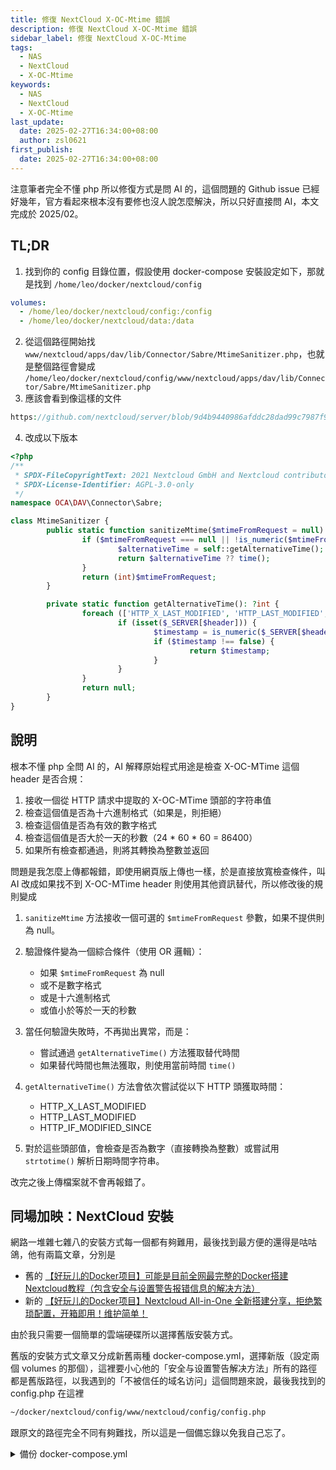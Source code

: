 ```yaml
---
title: 修復 NextCloud X-OC-Mtime 錯誤
description: 修復 NextCloud X-OC-Mtime 錯誤
sidebar_label: 修復 NextCloud X-OC-Mtime
tags:
  - NAS
  - NextCloud
  - X-OC-Mtime
keywords:
  - NAS
  - NextCloud
  - X-OC-Mtime
last_update:
  date: 2025-02-27T16:34:00+08:00
  author: zsl0621
first_publish:
  date: 2025-02-27T16:34:00+08:00
---
```


注意筆者完全不懂 php 所以修復方式是問 AI 的，這個問題的 Github issue 已經好幾年，官方看起來根本沒有要修也沒人說怎麼解決，所以只好直接問 AI，本文完成於 2025/02。

## TL;DR

1. 找到你的 config 目錄位置，假設使用 docker-compose 安裝設定如下，那就是找到 `/home/leo/docker/nextcloud/config`

```yaml
volumes:
  - /home/leo/docker/nextcloud/config:/config
  - /home/leo/docker/nextcloud/data:/data
```

2. 從這個路徑開始找 `www/nextcloud/apps/dav/lib/Connector/Sabre/MtimeSanitizer.php`，也就是整個路徑會變成 `/home/leo/docker/nextcloud/config/www/nextcloud/apps/dav/lib/Connector/Sabre/MtimeSanitizer.php`
3. 應該會看到像這樣的文件

```php reference title="MtimeSanitizer.php"
https://github.com/nextcloud/server/blob/9d4b9440986afddc28dad99c7987f9c31513ae9f/apps/dav/lib/Connector/Sabre/MtimeSanitizer.php
```

4. 改成以下版本

```php
<?php
/**
 * SPDX-FileCopyrightText: 2021 Nextcloud GmbH and Nextcloud contributors
 * SPDX-License-Identifier: AGPL-3.0-only
 */
namespace OCA\DAV\Connector\Sabre;

class MtimeSanitizer {
        public static function sanitizeMtime($mtimeFromRequest = null): int {
                if ($mtimeFromRequest === null || !is_numeric($mtimeFromRequest) || preg_match('/^\s*0[xX]/', $mtimeFromRequest) || (int)$mtimeFromRequest <= 24 * 60 * 60) {
                        $alternativeTime = self::getAlternativeTime();
                        return $alternativeTime ?? time();
                }
                return (int)$mtimeFromRequest;
        }

        private static function getAlternativeTime(): ?int {
                foreach (['HTTP_X_LAST_MODIFIED', 'HTTP_LAST_MODIFIED', 'HTTP_IF_MODIFIED_SINCE'] as $header) {
                        if (isset($_SERVER[$header])) {
                                $timestamp = is_numeric($_SERVER[$header]) ? (int)$_SERVER[$header] : strtotime($_SERVER[$header]);
                                if ($timestamp !== false) {
                                        return $timestamp;
                                }
                        }
                }
                return null;
        }
}
```

## 說明

根本不懂 php 全問 AI 的，AI 解釋原始程式用途是檢查 X-OC-MTime 這個 header 是否合規：

1. 接收一個從 HTTP 請求中提取的 X-OC-MTime 頭部的字符串值
2. 檢查這個值是否為十六進制格式（如果是，則拒絕）
3. 檢查這個值是否為有效的數字格式
4. 檢查這個值是否大於一天的秒數（24 * 60 * 60 = 86400）
5. 如果所有檢查都通過，則將其轉換為整數並返回

問題是我怎麼上傳都報錯，即使用網頁版上傳也一樣，於是直接放寬檢查條件，叫 AI 改成如果找不到 X-OC-MTime header 則使用其他資訊替代，所以修改後的規則變成

1. `sanitizeMtime` 方法接收一個可選的 `$mtimeFromRequest` 參數，如果不提供則為 null。

2. 驗證條件變為一個綜合條件（使用 OR 邏輯）：
   - 如果 `$mtimeFromRequest` 為 null
   - 或不是數字格式
   - 或是十六進制格式
   - 或值小於等於一天的秒數

3. 當任何驗證失敗時，不再拋出異常，而是：
   - 嘗試通過 `getAlternativeTime()` 方法獲取替代時間
   - 如果替代時間也無法獲取，則使用當前時間 `time()`

4. `getAlternativeTime()` 方法會依次嘗試從以下 HTTP 頭獲取時間：
   - HTTP_X_LAST_MODIFIED
   - HTTP_LAST_MODIFIED
   - HTTP_IF_MODIFIED_SINCE

5. 對於這些頭部值，會檢查是否為數字（直接轉換為整數）或嘗試用 `strtotime()` 解析日期時間字符串。

改完之後上傳檔案就不會再報錯了。

## 同場加映：NextCloud 安裝

網路一堆雜七雜八的安裝方式每一個都有夠難用，最後找到最方便的還得是咕咕鴿，他有兩篇文章，分別是

- 舊的 [【好玩儿的Docker项目】可能是目前全网最完整的Docker搭建Nextcloud教程（包含安全与设置警告报错信息的解决方法）](https://blog.laoda.de/archives/docker-compose-install-nextcloud) 
- 新的 [【好玩儿的Docker项目】Nextcloud All-in-One 全新搭建分享，拒绝繁琐配置，开箱即用！维护简单！](https://blog.laoda.de/archives/docker-compose-install-nextcloud-aio)

由於我只需要一個簡單的雲端硬碟所以選擇舊版安裝方式。

舊版的安裝方式文章又分成新舊兩種 docker-compose.yml，選擇新版（設定兩個 volumes 的那個），這裡要小心他的「安全与设置警告解决方法」所有的路徑都是舊版路徑，以我遇到的「不被信任的域名访问」這個問題來說，最後我找到的 config.php 在這裡

```sh
~/docker/nextcloud/config/www/nextcloud/config/config.php
```

跟原文的路徑完全不同有夠難找，所以這是一個備忘錄以免我自己忘了。

<details>

<summary>備份 docker-compose.yml</summary>

避免哪天他網站掛了所以備份在這裡，完整搭建請看[咕咕鴿的網站](https://blog.laoda.de/archives/docker-compose-install-nextcloud)

```yaml
services:
  nextcloud:
    image: lscr.io/linuxserver/nextcloud:latest
    container_name: nextcloud
    environment:
      - PUID=1000
      - PGID=1000
      - TZ=Asia/Shanghai
      - MYSQL_HOST=mysql
      - MYSQL_DATABASE=nextcloud
      - MYSQL_USER=nextcloud
      - MYSQL_PASSWORD=nextcloud
    volumes:
      - /home/leo/docker/nextcloud/config:/config
      - /home/leo/docker/nextcloud/data:/data
    ports:
      - 4433:443
    restart: unless-stopped

  mysql:
    image: mysql:8.0
    container_name: nextcloud-db
    restart: unless-stopped
    environment:
      - MYSQL_DATABASE=nextcloud
      - MYSQL_USER=nextcloud
      - MYSQL_PASSWORD=nextcloud
      - MYSQL_ROOT_PASSWORD=nextcloud
    volumes:
      - /root/data/docker_data/nextcloud/db:/var/lib/mysql
```

</details>
